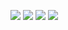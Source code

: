 ![](2020-09-15-02-10-09.png)
![](2020-09-15-15-53-22.png)
![](2020-09-15-16-17-47.png)
![](2020-09-15-16-30-36.png)